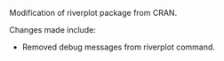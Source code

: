 Modification of riverplot package from CRAN.

Changes made include:
- Removed debug messages from riverplot command.

